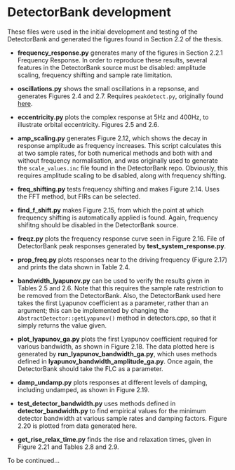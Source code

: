 # DetectorBank development

These files were used in the initial development and testing of the DetectorBank
and generated the figures found in Section 2.2 of the thesis.

- **frequency_response.py** generates many of the figures in Section 2.2.1 
Frequency Response. In order to reproduce these results, several features in the 
DetectorBank source must be disabled: amplitude scaling, frequency shifting and 
sample rate limitation.

- **oscillations.py** shows the small oscillations in a repsonse, and generates 
Figures 2.4 and 2.7. Requires `peakdetect.py`, originally found 
[here](https://gist.github.com/endolith/250860#file-peakdetect-py).

- **eccentricity.py** plots the complex response at 5Hz and 400Hz, to illustrate
orbital eccentricity. Figures 2.5 and 2.6.

- **amp_scaling.py** generates Figure 2.12, which shows the decay in response amplitude
 as frequency increases. This script calculates this at two sample rates, for both
 numerical methods and both with and without frequency normalisation, and was originally
 used to generate the `scale_values.inc` file found in the DetectorBank repo.
 Obviously, this requires amplitude scaling to be disabled, along with frequency shifting.
 
- **freq_shifting.py** tests frequency shifting and makes Figure 2.14. 
Uses the FFT method, but FIRs can be selected.

- **find_f_shift.py** makes Figure 2.15, from which the point at which frequency shifting
is automatically applied is found. Again, frequency shifitng should be disabled in the 
DetectorBank source.
 
- **freqz.py** plots the frequency response curve seen in Figure 2.16. File of DetectorBank
peak responses generated by **test_system_response.py**.

- **prop_freq.py** plots responses near to the driving frequency (Figure 2.17) and prints
the data shown in Table 2.4.

- **bandwidth_lyapunov.py** can be used to verify the results given in Tables 2.5 and 2.6.
Note that this requires the sample rate restriction to be removed from the DetectorBank.
Also, the DetectorBank used here takes the first Lyapunov coefficient as a parameter, rather
than an argument; this can be implemented by changing the `AbstractDetector::getLyapunov()`
method in detectors.cpp, so that it simply returns the value given.

- **plot_lyapunov_ga.py** plots the first Lyapunov coefficient required for various bandwidth,
as shown in Figure 2.18. The data plotted here is generated by **run_lyapunov_bandwidth_ga.py**,
which uses methods defined in **lyapunov_bandwidth_amplitude_ga.py**. Once again, the DetectorBank
should take the FLC as a parameter.

- **damp_undamp.py** plots responses at different levels of damping, including undamped, as shown
in Figure 2.19.

- **test_detector_bandwidth.py** uses methods defined in **detector_bandwidth.py** to find empirical
values for the minimum detector bandwidth at various sample rates and damping factors. Figure 2.20
is plotted from data generated here.

- **get_rise_relax_time.py** finds the rise and relaxation times, given in Figure 2.21 and Tables 2.8
and 2.9.













To be continued...
